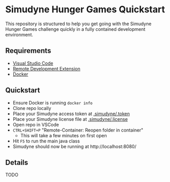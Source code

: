 # Simudyne Hunger Games Quickstart

This repository is structured to help you get going with the Simudyne Hunger Games challenge quickly in a fully contained development environment.


## Requirements
- [Visual Studio Code](https://code.visualstudio.com/)
- [Remote Development Extension](https://marketplace.visualstudio.com/items?itemName=ms-vscode-remote.vscode-remote-extensionpack)
- [Docker](https://www.docker.com/)


## Quickstart
- Ensure Docker is running `docker info`
- Clone repo locally
- Place your Simudyne access token at [.simudyne/.token](.simudyne/.token)
- Place your Simudyne license file at [.simudyne/.license](.simudyne/.license)
- Open repo in VSCode
- `CTRL+SHIFT+P` "Remote-Container: Reopen folder in container"
    - This will take a few minutes on first open
- Hit `F5` to run the main java class
- Simudyne should now be running at http://localhost:8080/


## Details
TODO